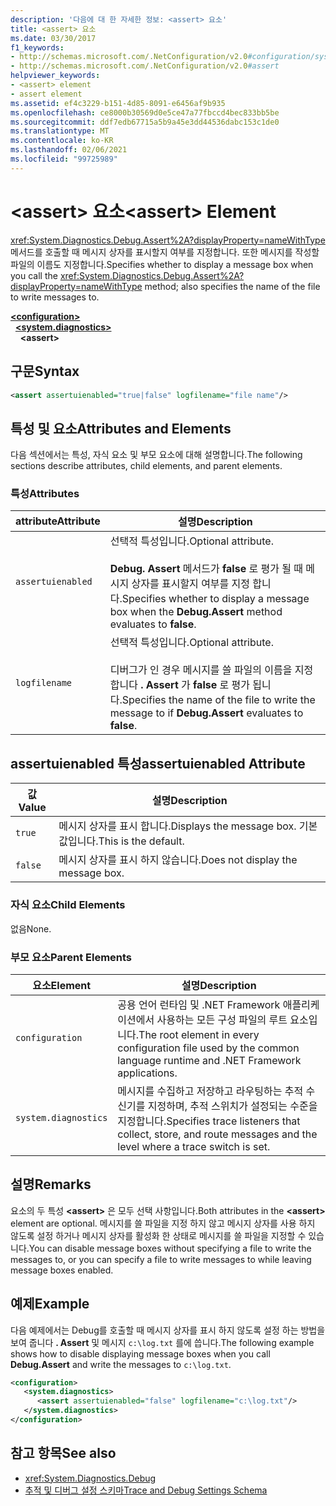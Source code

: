 ```yaml
---
description: '다음에 대 한 자세한 정보: <assert> 요소'
title: <assert> 요소
ms.date: 03/30/2017
f1_keywords:
- http://schemas.microsoft.com/.NetConfiguration/v2.0#configuration/system.diagnostics/assert
- http://schemas.microsoft.com/.NetConfiguration/v2.0#assert
helpviewer_keywords:
- <assert> element
- assert element
ms.assetid: ef4c3229-b151-4d85-8091-e6456af9b935
ms.openlocfilehash: ce8000b30569d0e5ce47a77fbccd4bec833bb5be
ms.sourcegitcommit: ddf7edb67715a5b9a45e3dd44536dabc153c1de0
ms.translationtype: MT
ms.contentlocale: ko-KR
ms.lasthandoff: 02/06/2021
ms.locfileid: "99725989"
---
```

# <a name="assert-element"></a><span data-ttu-id="ccf88-103">\<assert> 요소</span><span class="sxs-lookup"><span data-stu-id="ccf88-103">\<assert> Element</span></span>

<span data-ttu-id="ccf88-104"><xref:System.Diagnostics.Debug.Assert%2A?displayProperty=nameWithType> 메서드를 호출할 때 메시지 상자를 표시할지 여부를 지정합니다. 또한 메시지를 작성할 파일의 이름도 지정합니다.</span><span class="sxs-lookup"><span data-stu-id="ccf88-104">Specifies whether to display a message box when you call the <xref:System.Diagnostics.Debug.Assert%2A?displayProperty=nameWithType> method; also specifies the name of the file to write messages to.</span></span>  

[**\<configuration>**](../configuration-element.md)\
&nbsp;&nbsp;[**\<system.diagnostics>**](system-diagnostics-element.md)\
&nbsp;&nbsp;&nbsp;&nbsp;**\<assert>**

## <a name="syntax"></a><span data-ttu-id="ccf88-105">구문</span><span class="sxs-lookup"><span data-stu-id="ccf88-105">Syntax</span></span>  
  
```xml  
<assert assertuienabled="true|false" logfilename="file name"/>  
```  
  
## <a name="attributes-and-elements"></a><span data-ttu-id="ccf88-106">특성 및 요소</span><span class="sxs-lookup"><span data-stu-id="ccf88-106">Attributes and Elements</span></span>  

 <span data-ttu-id="ccf88-107">다음 섹션에서는 특성, 자식 요소 및 부모 요소에 대해 설명합니다.</span><span class="sxs-lookup"><span data-stu-id="ccf88-107">The following sections describe attributes, child elements, and parent elements.</span></span>  
  
### <a name="attributes"></a><span data-ttu-id="ccf88-108">특성</span><span class="sxs-lookup"><span data-stu-id="ccf88-108">Attributes</span></span>  
  
|<span data-ttu-id="ccf88-109">attribute</span><span class="sxs-lookup"><span data-stu-id="ccf88-109">Attribute</span></span>|<span data-ttu-id="ccf88-110">설명</span><span class="sxs-lookup"><span data-stu-id="ccf88-110">Description</span></span>|  
|---------------|-----------------|  
|`assertuienabled`|<span data-ttu-id="ccf88-111">선택적 특성입니다.</span><span class="sxs-lookup"><span data-stu-id="ccf88-111">Optional attribute.</span></span><br /><br /> <span data-ttu-id="ccf88-112">**Debug. Assert** 메서드가 **false** 로 평가 될 때 메시지 상자를 표시할지 여부를 지정 합니다.</span><span class="sxs-lookup"><span data-stu-id="ccf88-112">Specifies whether to display a message box when the **Debug.Assert** method evaluates to **false**.</span></span>|  
|`logfilename`|<span data-ttu-id="ccf88-113">선택적 특성입니다.</span><span class="sxs-lookup"><span data-stu-id="ccf88-113">Optional attribute.</span></span><br /><br /> <span data-ttu-id="ccf88-114">디버그가 인 경우 메시지를 쓸 파일의 이름을 지정 합니다 **. Assert** 가 **false** 로 평가 됩니다.</span><span class="sxs-lookup"><span data-stu-id="ccf88-114">Specifies the name of the file to write the message to if **Debug.Assert** evaluates to **false**.</span></span>|  
  
## <a name="assertuienabled-attribute"></a><span data-ttu-id="ccf88-115">assertuienabled 특성</span><span class="sxs-lookup"><span data-stu-id="ccf88-115">assertuienabled Attribute</span></span>  
  
|<span data-ttu-id="ccf88-116">값</span><span class="sxs-lookup"><span data-stu-id="ccf88-116">Value</span></span>|<span data-ttu-id="ccf88-117">설명</span><span class="sxs-lookup"><span data-stu-id="ccf88-117">Description</span></span>|  
|-----------|-----------------|  
|`true`|<span data-ttu-id="ccf88-118">메시지 상자를 표시 합니다.</span><span class="sxs-lookup"><span data-stu-id="ccf88-118">Displays the message box.</span></span> <span data-ttu-id="ccf88-119">기본값입니다.</span><span class="sxs-lookup"><span data-stu-id="ccf88-119">This is the default.</span></span>|  
|`false`|<span data-ttu-id="ccf88-120">메시지 상자를 표시 하지 않습니다.</span><span class="sxs-lookup"><span data-stu-id="ccf88-120">Does not display the message box.</span></span>|  
  
### <a name="child-elements"></a><span data-ttu-id="ccf88-121">자식 요소</span><span class="sxs-lookup"><span data-stu-id="ccf88-121">Child Elements</span></span>  

 <span data-ttu-id="ccf88-122">없음</span><span class="sxs-lookup"><span data-stu-id="ccf88-122">None.</span></span>  
  
### <a name="parent-elements"></a><span data-ttu-id="ccf88-123">부모 요소</span><span class="sxs-lookup"><span data-stu-id="ccf88-123">Parent Elements</span></span>  
  
|<span data-ttu-id="ccf88-124">요소</span><span class="sxs-lookup"><span data-stu-id="ccf88-124">Element</span></span>|<span data-ttu-id="ccf88-125">설명</span><span class="sxs-lookup"><span data-stu-id="ccf88-125">Description</span></span>|  
|-------------|-----------------|  
|`configuration`|<span data-ttu-id="ccf88-126">공용 언어 런타임 및 .NET Framework 애플리케이션에서 사용하는 모든 구성 파일의 루트 요소입니다.</span><span class="sxs-lookup"><span data-stu-id="ccf88-126">The root element in every configuration file used by the common language runtime and .NET Framework applications.</span></span>|  
|`system.diagnostics`|<span data-ttu-id="ccf88-127">메시지를 수집하고 저장하고 라우팅하는 추적 수신기를 지정하며, 추적 스위치가 설정되는 수준을 지정합니다.</span><span class="sxs-lookup"><span data-stu-id="ccf88-127">Specifies trace listeners that collect, store, and route messages and the level where a trace switch is set.</span></span>|  
  
## <a name="remarks"></a><span data-ttu-id="ccf88-128">설명</span><span class="sxs-lookup"><span data-stu-id="ccf88-128">Remarks</span></span>  

 <span data-ttu-id="ccf88-129">요소의 두 특성 **\<assert>** 은 모두 선택 사항입니다.</span><span class="sxs-lookup"><span data-stu-id="ccf88-129">Both attributes in the **\<assert>** element are optional.</span></span> <span data-ttu-id="ccf88-130">메시지를 쓸 파일을 지정 하지 않고 메시지 상자를 사용 하지 않도록 설정 하거나 메시지 상자를 활성화 한 상태로 메시지를 쓸 파일을 지정할 수 있습니다.</span><span class="sxs-lookup"><span data-stu-id="ccf88-130">You can disable message boxes without specifying a file to write the messages to, or you can specify a file to write messages to while leaving message boxes enabled.</span></span>  
  
## <a name="example"></a><span data-ttu-id="ccf88-131">예제</span><span class="sxs-lookup"><span data-stu-id="ccf88-131">Example</span></span>  

 <span data-ttu-id="ccf88-132">다음 예제에서는 Debug를 호출할 때 메시지 상자를 표시 하지 않도록 설정 하는 방법을 보여 줍니다 **. Assert** 및 메시지 `c:\log.txt` 를에 씁니다.</span><span class="sxs-lookup"><span data-stu-id="ccf88-132">The following example shows how to disable displaying message boxes when you call **Debug.Assert** and write the messages to `c:\log.txt`.</span></span>  
  
```xml  
<configuration>  
   <system.diagnostics>  
      <assert assertuienabled="false" logfilename="c:\log.txt"/>  
   </system.diagnostics>  
</configuration>  
```  
  
## <a name="see-also"></a><span data-ttu-id="ccf88-133">참고 항목</span><span class="sxs-lookup"><span data-stu-id="ccf88-133">See also</span></span>

- <xref:System.Diagnostics.Debug>
- [<span data-ttu-id="ccf88-134">추적 및 디버그 설정 스키마</span><span class="sxs-lookup"><span data-stu-id="ccf88-134">Trace and Debug Settings Schema</span></span>](index.md)
